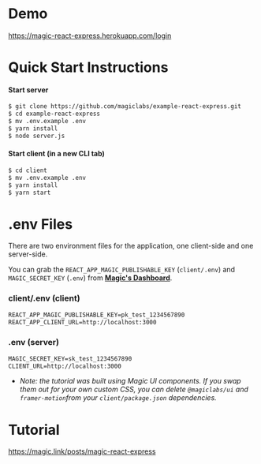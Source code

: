 # Demo

https://magic-react-express.herokuapp.com/login

# Quick Start Instructions

#### Start server

```txt
$ git clone https://github.com/magiclabs/example-react-express.git
$ cd example-react-express
$ mv .env.example .env
$ yarn install
$ node server.js
```

#### Start client (in a new CLI tab)

```txt
$ cd client
$ mv .env.example .env
$ yarn install
$ yarn start
```

# .env Files

There are two environment files for the application, one client-side and one server-side.

You can grab the `REACT_APP_MAGIC_PUBLISHABLE_KEY` (`client/.env`) and `MAGIC_SECRET_KEY` (`.env`) from [**Magic's Dashboard**](https://dashboard.magic.link).

### client/.env (client)

```txt
REACT_APP_MAGIC_PUBLISHABLE_KEY=pk_test_1234567890
REACT_APP_CLIENT_URL=http://localhost:3000
```

### .env (server)

```txt
MAGIC_SECRET_KEY=sk_test_1234567890
CLIENT_URL=http://localhost:3000
```

- _Note: the tutorial was built using Magic UI components. If you swap them out for your own custom CSS, you can delete `@magiclabs/ui` and `framer-motion`from your `client/package.json` dependencies._

# Tutorial

https://magic.link/posts/magic-react-express
